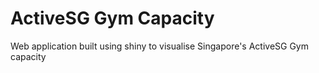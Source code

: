 # ActiveSG Gym Capacity
Web application built using shiny to visualise Singapore's ActiveSG Gym capacity
